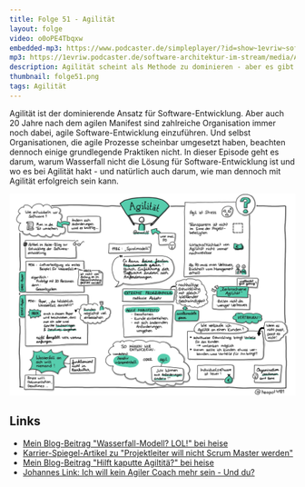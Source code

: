 ```yaml
---
title: Folge 51 - Agilität 
layout: folge
video: o0oPE4Tbqxw
embedded-mp3: https://www.podcaster.de/simpleplayer/?id=show~1evriw~software-architektur-im-stream~pod-603b8bbd0c4c6848521468&v=1614516076
mp3: https://1evriw.podcaster.de/software-architektur-im-stream/media/Agilitaet.mp3
description: Agilität scheint als Methode zu dominieren - aber es gibt leider dennoch sehr viele Herausforderungen.
thumbnail: folge51.png
tags: Agilität
---
```



Agilität ist der dominierende Ansatz für Software-Entwicklung. Aber
auch 20 Jahre nach dem agilen Manifest sind zahlreiche Organisation
immer noch dabei, agile Software-Entwicklung einzuführen. Und selbst
Organisationen, die agile Prozesse scheinbar umgesetzt haben, beachten
dennoch einige grundlegende Praktiken nicht. In dieser Episode geht es
darum, warum Wasserfall nicht die Lösung für Software-Entwicklung ist
und wo es bei Agilität hakt - und natürlich auch darum, wie man
dennoch mit Agilität erfolgreich sein kann.

![Sketchnotes](/sketchnotes/folge51.jpg)

## Links

* [Mein Blog-Beitrag "Wasserfall-Modell? LOL!" bei heise](https://www.heise.de/developer/artikel/Wasserfall-Modell-LOL-4878614.html)
* [Karrier-Spiegel-Artikel zu "Projektleiter will nicht Scrum Master werden"](https://www.spiegel.de/karriere/karriereberatung-ich-kann-beim-arbeitstempo-nicht-mehr-mithalten-a-1204711.html)
* [Mein Blog-Beitrag "Hilft kaputte Agiltitä?" bei heise](https://www.heise.de/developer/artikel/Hilft-kaputte-Agilitaet-4599441.html)
* [Johannes Link: Ich will kein Agiler Coach mehr sein - Und du?](https://www.xpdays.de/2013/sessions/019-ich-will-kein-agiler-coach-mehr-sein-und-du.html)
